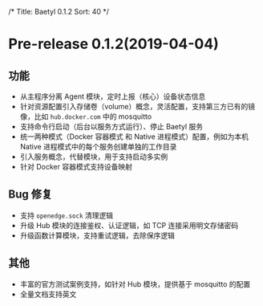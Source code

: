/*
Title: Baetyl 0.1.2
Sort: 40
*/

# Pre-release 0.1.2(2019-04-04)

## 功能

- 从主程序分离 Agent 模块，定时上报（核心）设备状态信息
- 针对资源配置引入存储卷（volume）概念，灵活配置，支持第三方已有的镜像，比如 `hub.docker.com` 中的 mosquitto
- 支持命令行启动（后台以服务方式运行）、停止 Baetyl 服务
- 统一两种模式（Docker 容器模式 和 Native 进程模式）配置，例如为本机 Native 进程模式中的每个服务创建单独的工作目录
- 引入服务概念，代替模块，用于支持启动多实例
- 针对 Docker 容器模式支持设备映射

## Bug 修复

- 支持 `openedge.sock` 清理逻辑
- 升级 Hub 模块的连接鉴权、认证逻辑，如 TCP 连接采用明文存储密码
- 升级函数计算模块，支持重试逻辑，去除保序逻辑

## 其他

- 丰富的官方测试案例支持，如针对 Hub 模块，提供基于 mosquitto 的配置
- 全量文档支持英文